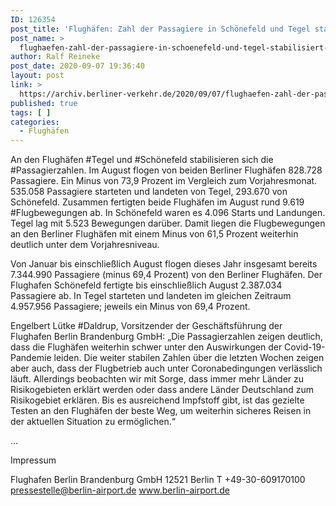 ```yaml
---
ID: 126354
post_title: 'Flughäfen: Zahl der Passagiere in Schönefeld und Tegel stabilisiert sich Risikogebiete wirken sich weiterhin auf Berliner Flughäfen aus, aus Berliner Flughäfen'
post_name: >
  flughaefen-zahl-der-passagiere-in-schoenefeld-und-tegel-stabilisiert-sich-risikogebiete-wirken-sich-weiterhin-auf-berliner-flughaefen-aus-aus-berliner-flughaefen
author: Ralf Reineke
post_date: 2020-09-07 19:36:40
layout: post
link: >
  https://archiv.berliner-verkehr.de/2020/09/07/flughaefen-zahl-der-passagiere-in-schoenefeld-und-tegel-stabilisiert-sich-risikogebiete-wirken-sich-weiterhin-auf-berliner-flughaefen-aus-aus-berliner-flughaefen/
published: true
tags: [ ]
categories:
  - Flughäfen
---
```

An den Flughäfen #Tegel und #Schönefeld stabilisieren sich die #Passagierzahlen. Im August flogen von beiden Berliner Flughäfen 828.728 Passagiere. Ein Minus von 73,9 Prozent im Vergleich zum Vorjahresmonat. 535.058 Passagiere starteten und landeten von Tegel, 293.670 von Schönefeld. Zusammen fertigten beide Flughäfen im August rund 9.619 #Flugbewegungen ab. In Schönefeld waren es 4.096 Starts und Landungen. Tegel lag mit 5.523 Bewegungen darüber. Damit liegen die Flugbewegungen an den Berliner Flughäfen mit einem Minus von 61,5 Prozent weiterhin deutlich unter dem Vorjahresniveau.

Von Januar bis einschließlich August flogen dieses Jahr insgesamt bereits 7.344.990 Passagiere (minus 69,4 Prozent) von den Berliner Flughäfen. Der Flughafen Schönefeld fertigte bis einschließlich August 2.387.034 Passagiere ab. In Tegel starteten und landeten im gleichen Zeitraum 4.957.956 Passagiere; jeweils ein Minus von 69,4 Prozent.

Engelbert Lütke #Daldrup, Vorsitzender der Geschäftsführung der Flughafen Berlin Brandenburg GmbH: „Die Passagierzahlen zeigen deutlich, dass die Flughäfen weiterhin schwer unter den Auswirkungen der Covid-19-Pandemie leiden. Die weiter stabilen Zahlen über die letzten Wochen zeigen aber auch, dass der Flugbetrieb auch unter Coronabedingungen verlässlich läuft. Allerdings beobachten wir mit Sorge, dass immer mehr Länder zu Risikogebieten erklärt werden oder dass andere Länder Deutschland zum Risikogebiet erklären. Bis es ausreichend Impfstoff gibt, ist das gezielte Testen an den Flughäfen der beste Weg, um weiterhin sicheres Reisen in der aktuellen Situation zu ermöglichen.“

...

Impressum

Flughafen Berlin Brandenburg GmbH
12521 Berlin
T +49-30-609170100
pressestelle@berlin-airport.de
www.berlin-airport.de